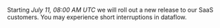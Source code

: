 Starting *July 11, 08:00 AM UTC* we will roll out a new release to our SaaS customers. You may experience short interruptions in dataflow.
